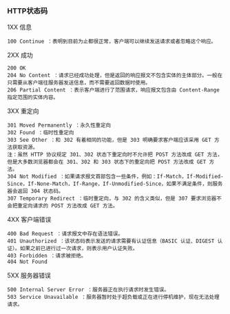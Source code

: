
### HTTP状态码
1XX 信息

    100 Continue ：表明到目前为止都很正常，客户端可以继续发送请求或者忽略这个响应。

2XX 成功

    200 OK
    204 No Content ：请求已经成功处理，但是返回的响应报文不包含实体的主体部分。一般在只需要从客户端往服务器发送信息，而不需要返回数据时使用。
    206 Partial Content ：表示客户端进行了范围请求，响应报文包含由 Content-Range 指定范围的实体内容。

3XX 重定向

    301 Moved Permanently ：永久性重定向
    302 Found ：临时性重定向
    303 See Other ：和 302 有着相同的功能，但是 303 明确要求客户端应该采用 GET 方法获取资源。
    注：虽然 HTTP 协议规定 301、302 状态下重定向时不允许把 POST 方法改成 GET 方法，但是大多数浏览器都会在 301、302 和 303 状态下的重定向把 POST 方法改成 GET 方法。
    304 Not Modified ：如果请求报文首部包含一些条件，例如：If-Match，If-Modified-Since，If-None-Match，If-Range，If-Unmodified-Since，如果不满足条件，则服务器会返回 304 状态码。
    307 Temporary Redirect ：临时重定向，与 302 的含义类似，但是 307 要求浏览器不会把重定向请求的 POST 方法改成 GET 方法。

4XX 客户端错误

    400 Bad Request ：请求报文中存在语法错误。
    401 Unauthorized ：该状态码表示发送的请求需要有认证信息（BASIC 认证、DIGEST 认证）。如果之前已进行过一次请求，则表示用户认证失败。
    403 Forbidden ：请求被拒绝。
    404 Not Found

5XX 服务器错误

    500 Internal Server Error ：服务器正在执行请求时发生错误。
    503 Service Unavailable ：服务器暂时处于超负载或正在进行停机维护，现在无法处理请求。